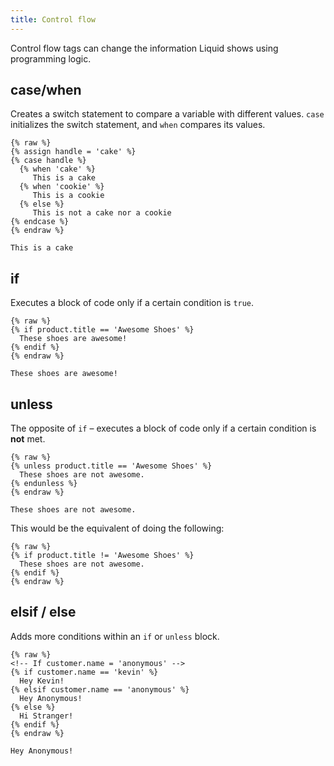 ```yaml
---
title: Control flow
---
```


Control flow tags can change the information Liquid shows using programming logic.

## case/when

Creates a switch statement to compare a variable with different values. `case` initializes the switch statement, and `when` compares its values.

```liquid
{% raw %}
{% assign handle = 'cake' %}
{% case handle %}
  {% when 'cake' %}
     This is a cake
  {% when 'cookie' %}
     This is a cookie
  {% else %}
     This is not a cake nor a cookie
{% endcase %}
{% endraw %}
```

```text
This is a cake
```

## if

Executes a block of code only if a certain condition is `true`.

```liquid
{% raw %}
{% if product.title == 'Awesome Shoes' %}
  These shoes are awesome!
{% endif %}
{% endraw %}
```

```text
These shoes are awesome!
```

## unless

The opposite of `if` – executes a block of code only if a certain condition is **not** met.

```liquid
{% raw %}
{% unless product.title == 'Awesome Shoes' %}
  These shoes are not awesome.
{% endunless %}
{% endraw %}
```

```text
These shoes are not awesome.
```

This would be the equivalent of doing the following:

```liquid
{% raw %}
{% if product.title != 'Awesome Shoes' %}
  These shoes are not awesome.
{% endif %}
{% endraw %}
```

## elsif / else

Adds more conditions within an `if` or `unless` block.

```liquid
{% raw %}
<!-- If customer.name = 'anonymous' -->
{% if customer.name == 'kevin' %}
  Hey Kevin!
{% elsif customer.name == 'anonymous' %}
  Hey Anonymous!
{% else %}
  Hi Stranger!
{% endif %}
{% endraw %}
```

```text
Hey Anonymous!
```
